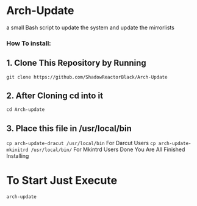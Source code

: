 # Arch-Update
a small Bash script to update the system and update the mirrorlists

### How To install:
## 1. Clone This Repository by Running
   ` git clone https://github.com/ShadowReactorBlack/Arch-Update `
## 2. After Cloning cd into it
   ` cd Arch-update `
## 3. Place this file in /usr/local/bin
   ` cp arch-update-dracut /usr/local/bin ` For Darcut Users
   ` cp arch-update-mkinitrd /usr/local/bin/ ` For Mkintrd Users
Done You Are All Finished Installing

# To Start Just Execute
` arch-update `
